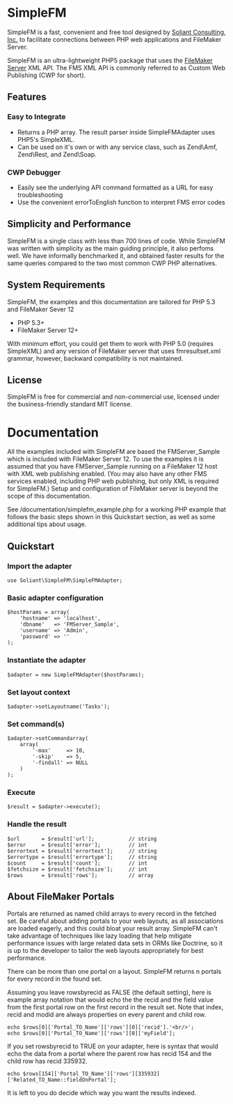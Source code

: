 # SimpleFM

SimpleFM is a fast, convenient and free tool designed by [Soliant Consulting, Inc.][1] to facilitate connections
between PHP web applications and FileMaker Server.

SimpleFM is an ultra-lightweight PHP5 package that uses the [FileMaker Server][2] XML API. The FMS XML API is
commonly referred to as Custom Web Publishing (CWP for short).

## Features

### Easy to Integrate

* Returns a PHP array. The result parser inside SimpleFMAdapter uses PHP5's SimpleXML.
* Can be used on it's own or with any service class, such as Zend\Amf, Zend\Rest, and Zend\Soap.

### CWP Debugger

* Easily see the underlying API command formatted as a URL for easy troubleshooting
* Use the convenient errorToEnglish function to interpret FMS error codes

## Simplicity and Performance

SimpleFM is a single class with less than 700 lines of code. While SimpleFM was written with simplicity as the main 
guiding principle, it also perfoms well. We have informally benchmarked it, and obtained faster results for the same 
queries compared to the two most common CWP PHP alternatives.

## System Requirements

SimpleFM, the examples and this documentation are tailored for PHP 5.3 and FileMaker Sever 12

* PHP 5.3+
* FileMaker Server 12+

With minimum effort, you could get them to work with PHP 5.0 (requires SimpleXML) and any version of FileMaker server 
that uses fmresultset.xml grammar, however, backward compatibility is not maintained.

## License

SimpleFM is free for commercial and non-commercial use, licensed under the business-friendly standard MIT license.


# Documentation

All the examples included with SimpleFM are based the FMServer_Sample which is included with FileMaker Server 12. To use the examples it is assumed that you have FMServer_Sample running on a FileMaker 12 host with XML web publishing enabled. (You may also have any other FMS services enabled, including PHP web publishing, but only XML is required for SimpleFM.) Setup and configuration of FileMaker server is beyond the scope of this documentation.

See /documentation/simplefm_example.php for a working PHP example that follows the basic steps shown in this Quickstart
section, as well as some additional tips about usage.

## Quickstart

### Import the adapter

    use Soliant\SimpleFM\SimpleFMAdapter;
    
### Basic adapter configuration

    $hostParams = array(
        'hostname' => 'localhost',
        'dbname'   => 'FMServer_Sample',
        'username' => 'Admin',
        'password' => ''
    );

### Instantiate the adapter

    $adapter = new SimpleFMAdapter($hostParams);

### Set layout context

    $adapter->setLayoutname('Tasks');
    
    
### Set command(s)

    $adapter->setCommandarray(
        array(
            '-max'     => 10,
            '-skip'    => 5,
            '-findall' => NULL
        )
    );

### Execute

    $result = $adapter->execute();
    
### Handle the result

    $url       = $result['url'];           // string
    $error     = $result['error'];         // int
    $errortext = $result['errortext'];     // string
    $errortype = $result['errortype'];     // string
    $count     = $result['count'];         // int
    $fetchsize = $result['fetchsize'];     // int
    $rows      = $result['rows'];          // array
    
## About FileMaker Portals

Portals are returned as named child arrays to every record in the fetched set. Be careful about adding
portals to your web layouts, as all associations are loaded eagerly, and this could bloat your result array. SimpleFM 
can't take advantage of techniques like lazy loading that help mitigate performance issues with large related data
sets in ORMs like Doctrine, so it is up to the developer to tailor the web layouts appropriately for best
performance.

There can be more than one portal on a layout. SimpleFM returns n portals for every record in the found set.

Assuming you leave rowsbyrecid as FALSE (the default setting), here is example array notation that would echo 
the the recid and the field value from the first portal row on the first record in the result set.
Note that index, recid and modid are always properties on every parent and child row.

    echo $rows[0]['Portal_TO_Name']['rows'][0]['recid'].'<br/>';    
    echo $rows[0]['Portal_TO_Name']['rows'][0]['myField'];
 
If you set rowsbyrecid to TRUE on your adapter, here is syntax that would echo the data from a portal where
the parent row has recid 154 and the child row has recid 335932.

    echo $rows[154]['Portal_TO_Name']['rows'][335932]['Related_TO_Name::fieldOnPortal'];

It is left to you do decide which way you want the results indexed.


[1]: http://www.soliantconsulting.com
[2]: http://www.filemaker.com/products/filemaker-server/
